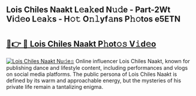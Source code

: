 ## Lois Chiles Naakt L𝚎a𝚔ed N𝚞𝚍e - Part-2Wt Vi𝚍𝚎o L𝚎a𝚔s - H𝚘𝚝 O𝚗𝚕yf𝚊ns P𝚑𝚘tos e5ETN

# <h2><a href="http://kf68w39.oniu.top/?m=Lois+Chiles+Naakt">🔗👉 🔴 Lois Chiles Naakt P𝚑ot𝚘𝚜 V𝚒d𝚎o</a></h2>

[![Lois Chiles Naakt Nu𝚍e𝚜](https://i.imgur.com/0qMVB7G.gif)](http://kf68w39.oniu.top/?m=Lois+Chiles+Naakt)
Online influencer Lois Chiles Naakt, known for publishing dance and lifestyle content, including performances and vlogs on social media platforms. The public persona of Lois Chiles Naakt is defined by its warm and approachable energy, but the mysteries of his private life remain a tantalizing enigma.  
